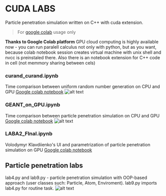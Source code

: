 # CUDA LABS
Particle penetration simulation written on C++ with cuda extension.
>For [google colab](https://colab.research.google.com) usage only

**Thanks to Google Colab platform** GPU cloud computing is highly available now - you can run paralell calculus not only with python, but as you want, because colab notebook session creates virtual machine with unix shell and nvcc is preinstaled there.
Also there is an notebook extension for C++ code in cell (not memmory sharing between cels)
### curand_curand.ipynb
Time comparison between uniform random number generation on CPU and GPU
[Google colab notebook](https://colab.research.google.com/drive/17J1jVTBmZ7ePZfyD4XPGSZ96-fS0V529)
![alt text](https://imgur.com/xYA0PRQ.png "uniform random generation time")
### GEANT_on_GPU.ipynb
Time comparison between particle penetration simulation on CPU and GPU
[Google colab notebook](https://colab.research.google.com/drive/1tIGtICU3budeBFCy1_s9W2d7ldDqSlP0)
![alt text](https://imgur.com/uvkIopH.png "simulation time")
### LABA2_FInal.ipynb
Volodymyr Klavdiienko's UI and parametrization of particle penetration simulation on GPU
[Google colab notebook](https://colab.research.google.com/drive/15yr_zj2BVLVBq-4YROuBpkZRl3RuSz3s)

## Particle penetration labs
lab4.py and lab9.py - particle penetration simulation with OOP-based approach (user classes such: Particle, Atom, Enviroment).
lab9.py imports lab4.py for routine task.
![alt text](https://imgur.com/5ihIor9.jpg "particles penetration")
